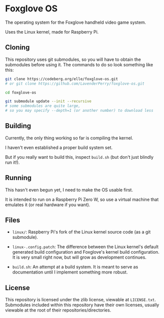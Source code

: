 # Foxglove OS

The operating system for the Foxglove handheld video game system.

Uses the Linux kernel, made for Raspberry Pi.

## Cloning

This repository uses git submodules,
so you will have to obtain the submodules before using it.
The commands to do so look something like this:
```sh
git clone https://codeberg.org/elle/foxglove-os.git
# or git clone https://github.com/LavenderPerry/foxglove-os.git

cd foxglove-os

git submodule update --init --recursive
# some submodules are quite large,
# so you may specify --depth=1 (or another number) to download less
```

## Building

Currently, the only thing working so far is compiling the kernel.

I haven't even established a proper build system set.

But if you really want to build this, inspect `build.sh`
(but don't just blindly run it!).

## Running

This hasn't even begun yet, I need to make the OS usable first.

It is intended to run on a Raspberry Pi Zero W,
so use a virtual machine that emulates it (or real hardware if you want).

## Files

* `linux/`: Raspberry Pi's fork of the Linux kernel source code
(as a git submodule).

* `linux-.config.patch`: The difference between the Linux kernel's default
generated build configuration and Foxglove's kernel build configuration.
It is very small right now, but will grow as development continues.

* `build.sh`: An attempt at a build system.
It is meant to serve as documentation until I implement something more robust.

## License

This repository is licensed under the zlib license, viewable at `LICENSE.txt`.
Submodules included within this repository have their own licenses,
usually viewable at the root of their repositories/directories.
